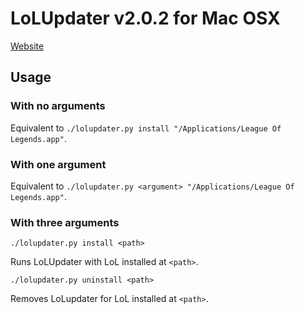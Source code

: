 # LoLUpdater v2.0.2 for Mac OSX
[Website](https://LoLUpdater.com)
## Usage
### With no arguments
Equivalent to `./lolupdater.py install "/Applications/League Of Legends.app"`.
### With one argument
Equivalent to `./lolupdater.py <argument> "/Applications/League Of Legends.app"`.
### With three arguments
`./lolupdater.py install <path>`

Runs LoLUpdater with LoL installed at `<path>`.

`./lolupdater.py uninstall <path>`

Removes LoLupdater for LoL installed at `<path>`.
